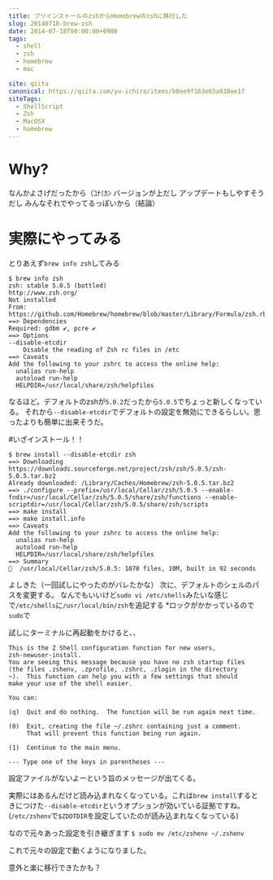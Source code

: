 ```yaml
---
title: プリインストールのzshからHomebrewのzshに移行した
slug: 20140718-brew-zsh
date: 2014-07-18T00:00:00+0900
tags:
  - shell
  - zsh
  - homebrew
  - mac

site: qiita
canonical: https://qiita.com/yu-ichiro/items/b0ee9f163e65a838ee1f
siteTags:
  - ShellScript
  - Zsh
  - MacOSX
  - homebrew
---
```


# Why?
なんかよさげだったから（ｺﾅﾐｶﾝ
バージョンが上だし
アップデートもしやすそうだし
みんなそれでやってるっぽいから（結論）

# 実際にやってみる
とりあえず`brew info zsh`してみる

```zsh:Terminal
$ brew info zsh
zsh: stable 5.0.5 (bottled)
http://www.zsh.org/
Not installed
From: https://github.com/Homebrew/homebrew/blob/master/Library/Formula/zsh.rb
==> Dependencies
Required: gdbm ✔, pcre ✔
==> Options
--disable-etcdir
	Disable the reading of Zsh rc files in /etc
==> Caveats
Add the following to your zshrc to access the online help:
  unalias run-help
  autoload run-help
  HELPDIR=/usr/local/share/zsh/helpfiles
```

なるほど。デフォルトのzshが`5.0.2`だったから`5.0.5`でちょっと新しくなっている。
それから`--disable-etcdir`でデフォルトの設定を無効にできるらしい。思ったよりも簡単に出来そうだ。

#いざインストール！！

```zsh:Terminal
$ brew install --disable-etcdir zsh
==> Downloading https://downloads.sourceforge.net/project/zsh/zsh/5.0.5/zsh-5.0.5.tar.bz2
Already downloaded: /Library/Caches/Homebrew/zsh-5.0.5.tar.bz2
==> ./configure --prefix=/usr/local/Cellar/zsh/5.0.5 --enable-fndir=/usr/local/Cellar/zsh/5.0.5/share/zsh/functions --enable-scriptdir=/usr/local/Cellar/zsh/5.0.5/share/zsh/scripts 
==> make install
==> make install.info
==> Caveats
Add the following to your zshrc to access the online help:
  unalias run-help
  autoload run-help
  HELPDIR=/usr/local/share/zsh/helpfiles
==> Summary
🍺  /usr/local/Cellar/zsh/5.0.5: 1070 files, 10M, built in 92 seconds
```

よしきた（一回試しにやったのがバレたかな）
次に、デフォルトのシェルのパスを変更する。
なんでもいいけど`sudo vi /etc/shells`みたいな感じで`/etc/shells`に`/usr/local/bin/zsh`を追記する
\*ロックがかかっているので`sudo`で

試しにターミナルに再起動をかけると、、

```zsh:Terminal
This is the Z Shell configuration function for new users,
zsh-newuser-install.
You are seeing this message because you have no zsh startup files
(the files .zshenv, .zprofile, .zshrc, .zlogin in the directory
~).  This function can help you with a few settings that should
make your use of the shell easier.

You can:

(q)  Quit and do nothing.  The function will be run again next time.

(0)  Exit, creating the file ~/.zshrc containing just a comment.
     That will prevent this function being run again.

(1)  Continue to the main menu.

--- Type one of the keys in parentheses --- 
```

設定ファイルがないよーという旨のメッセージが出てくる。

実際にはあるんだけど読み込まれなくなっている。これは`brew install`するときにつけた`--disable-etcdir`というオプションが効いている証拠ですね。(`/etc/zshenv`で`$ZDOTDIR`を設定していたのが読み込まれなくなっている)

なので元々あった設定を引き継ぎます
`$ sudo mv /etc/zshenv ~/.zshenv`

これで元々の設定で動くようになりました。

意外と楽に移行できたかも？
